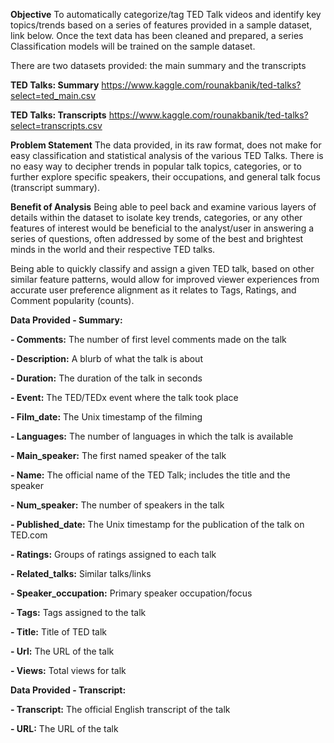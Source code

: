 **Objective**
To automatically categorize/tag TED Talk videos and identify key topics/trends based on a series of features provided in a sample dataset, link below. Once the text data has been cleaned and prepared, a series Classification models will be trained on the sample dataset.


There are two datasets provided: the main summary and the transcripts

**TED Talks: Summary** https://www.kaggle.com/rounakbanik/ted-talks?select=ted_main.csv

**TED Talks: Transcripts** https://www.kaggle.com/rounakbanik/ted-talks?select=transcripts.csv


**Problem Statement**
The data provided, in its raw format, does not make for easy classification and statistical analysis of the various TED Talks. There is no easy way to decipher trends in popular talk topics, categories, or to further explore specific speakers, their occupations, and general talk focus (transcript summary).


**Benefit of Analysis**
Being able to peel back and examine various layers of details within the dataset to isolate key trends, categories, or any other features of interest would be beneficial to the analyst/user in answering a series of questions, often addressed by some of the best and brightest minds in the world and their respective TED talks.

Being able to quickly classify and assign a given TED talk, based on other similar feature patterns, would allow for improved viewer experiences from accurate user preference alignment as it relates to Tags, Ratings, and Comment popularity (counts).


**Data Provided - Summary:**

**- Comments:** The number of first level comments made on the talk

**- Description:** A blurb of what the talk is about

**- Duration:** The duration of the talk in seconds

**- Event:** The TED/TEDx event where the talk took place

**- Film_date:** The Unix timestamp of the filming

**- Languages:** The number of languages in which the talk is available

**- Main_speaker:** The first named speaker of the talk

**- Name:** The official name of the TED Talk; includes the title and the speaker

**- Num_speaker:** The number of speakers in the talk

**- Published_date:** The Unix timestamp for the publication of the talk on TED.com

**- Ratings:** Groups of ratings assigned to each talk

**- Related_talks:** Similar talks/links

**- Speaker_occupation:** Primary speaker occupation/focus

**- Tags:** Tags assigned to the talk

**- Title:** Title of TED talk

**- Url:** The URL of the talk

**- Views:** Total views for talk


**Data Provided - Transcript:**

**- Transcript:** The official English transcript of the talk

**- URL:** The URL of the talk
